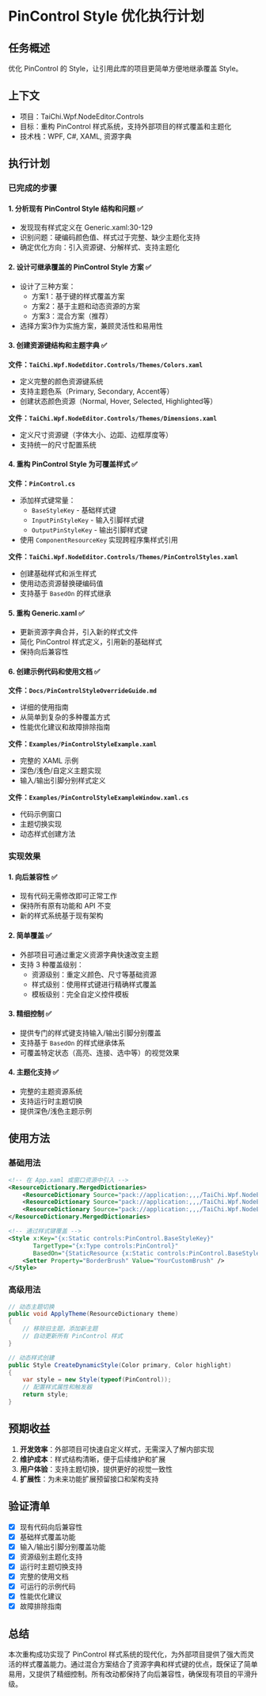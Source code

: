 # PinControl Style 优化执行计划

## 任务概述
优化 PinControl 的 Style，让引用此库的项目更简单方便地继承覆盖 Style。

## 上下文
- 项目：TaiChi.Wpf.NodeEditor.Controls
- 目标：重构 PinControl 样式系统，支持外部项目的样式覆盖和主题化
- 技术栈：WPF, C#, XAML, 资源字典

## 执行计划

### 已完成的步骤

#### 1. 分析现有 PinControl Style 结构和问题 ✅
- 发现现有样式定义在 Generic.xaml:30-129
- 识别问题：硬编码颜色值、样式过于完整、缺少主题化支持
- 确定优化方向：引入资源键、分解样式、支持主题化

#### 2. 设计可继承覆盖的 PinControl Style 方案 ✅
- 设计了三种方案：
  - 方案1：基于键的样式覆盖方案
  - 方案2：基于主题和动态资源的方案
  - 方案3：混合方案（推荐）
- 选择方案3作为实施方案，兼顾灵活性和易用性

#### 3. 创建资源键结构和主题字典 ✅
**文件：`TaiChi.Wpf.NodeEditor.Controls/Themes/Colors.xaml`**
- 定义完整的颜色资源键系统
- 支持主题色系（Primary, Secondary, Accent等）
- 创建状态颜色资源（Normal, Hover, Selected, Highlighted等）

**文件：`TaiChi.Wpf.NodeEditor.Controls/Themes/Dimensions.xaml`**
- 定义尺寸资源键（字体大小、边距、边框厚度等）
- 支持统一的尺寸配置系统

#### 4. 重构 PinControl Style 为可覆盖样式 ✅
**文件：`PinControl.cs`**
- 添加样式键常量：
  - `BaseStyleKey` - 基础样式键
  - `InputPinStyleKey` - 输入引脚样式键
  - `OutputPinStyleKey` - 输出引脚样式键
- 使用 `ComponentResourceKey` 实现跨程序集样式引用

**文件：`TaiChi.Wpf.NodeEditor.Controls/Themes/PinControlStyles.xaml`**
- 创建基础样式和派生样式
- 使用动态资源替换硬编码值
- 支持基于 `BasedOn` 的样式继承

#### 5. 重构 Generic.xaml ✅
- 更新资源字典合并，引入新的样式文件
- 简化 PinControl 样式定义，引用新的基础样式
- 保持向后兼容性

#### 6. 创建示例代码和使用文档 ✅
**文件：`Docs/PinControlStyleOverrideGuide.md`**
- 详细的使用指南
- 从简单到复杂的多种覆盖方式
- 性能优化建议和故障排除指南

**文件：`Examples/PinControlStyleExample.xaml`**
- 完整的 XAML 示例
- 深色/浅色/自定义主题实现
- 输入/输出引脚分别样式定义

**文件：`Examples/PinControlStyleExampleWindow.xaml.cs`**
- 代码示例窗口
- 主题切换实现
- 动态样式创建方法

### 实现效果

#### 1. 向后兼容性 ✅
- 现有代码无需修改即可正常工作
- 保持所有原有功能和 API 不变
- 新的样式系统基于现有架构

#### 2. 简单覆盖 ✅
- 外部项目可通过重定义资源字典快速改变主题
- 支持 3 种覆盖级别：
  - 资源级别：重定义颜色、尺寸等基础资源
  - 样式级别：使用样式键进行精确样式覆盖
  - 模板级别：完全自定义控件模板

#### 3. 精细控制 ✅
- 提供专门的样式键支持输入/输出引脚分别覆盖
- 支持基于 `BasedOn` 的样式继承体系
- 可覆盖特定状态（高亮、连接、选中等）的视觉效果

#### 4. 主题化支持 ✅
- 完整的主题资源系统
- 支持运行时主题切换
- 提供深色/浅色主题示例

## 使用方法

### 基础用法
```xml
<!-- 在 App.xaml 或窗口资源中引入 -->
<ResourceDictionary.MergedDictionaries>
    <ResourceDictionary Source="pack://application:,,,/TaiChi.Wpf.NodeEditor.Controls;component/Themes/Colors.xaml" />
    <ResourceDictionary Source="pack://application:,,,/TaiChi.Wpf.NodeEditor.Controls;component/Themes/Dimensions.xaml" />
    <ResourceDictionary Source="pack://application:,,,/TaiChi.Wpf.NodeEditor.Controls;component/Themes/PinControlStyles.xaml" />
</ResourceDictionary.MergedDictionaries>

<!-- 通过样式键覆盖 -->
<Style x:Key="{x:Static controls:PinControl.BaseStyleKey}" 
       TargetType="{x:Type controls:PinControl}"
       BasedOn="{StaticResource {x:Static controls:PinControl.BaseStyleKey}}">
    <Setter Property="BorderBrush" Value="YourCustomBrush" />
</Style>
```

### 高级用法
```csharp
// 动态主题切换
public void ApplyTheme(ResourceDictionary theme)
{
    // 移除旧主题，添加新主题
    // 自动更新所有 PinControl 样式
}

// 动态样式创建
public Style CreateDynamicStyle(Color primary, Color highlight)
{
    var style = new Style(typeof(PinControl));
    // 配置样式属性和触发器
    return style;
}
```

## 预期收益

1. **开发效率**：外部项目可快速自定义样式，无需深入了解内部实现
2. **维护成本**：样式结构清晰，便于后续维护和扩展
3. **用户体验**：支持主题切换，提供更好的视觉一致性
4. **扩展性**：为未来功能扩展预留接口和架构支持

## 验证清单

- [x] 现有代码向后兼容性
- [x] 基础样式覆盖功能
- [x] 输入/输出引脚分别覆盖功能
- [x] 资源级别主题化支持
- [x] 运行时主题切换支持
- [x] 完整的使用文档
- [x] 可运行的示例代码
- [x] 性能优化建议
- [x] 故障排除指南

## 总结

本次重构成功实现了 PinControl 样式系统的现代化，为外部项目提供了强大而灵活的样式覆盖能力。通过混合方案结合了资源字典和样式键的优点，既保证了简单易用，又提供了精细控制。所有改动都保持了向后兼容性，确保现有项目的平滑升级。